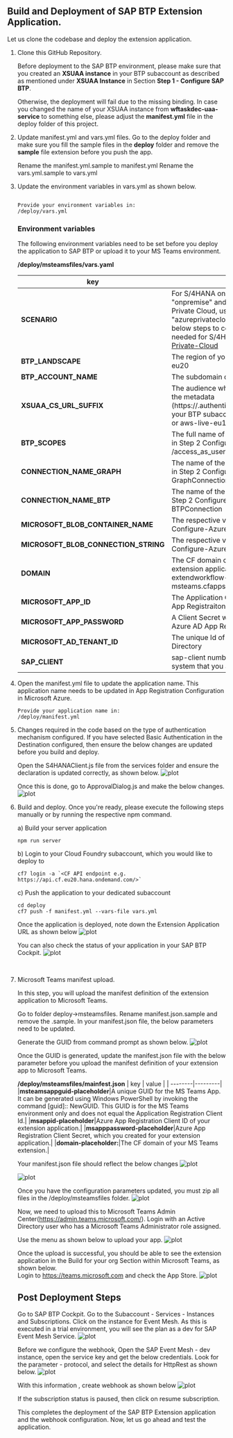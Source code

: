 ## Build and Deployment of SAP BTP Extension Application.

Let us clone the codebase and deploy the extension application. 

1. Clone this GitHub Repository.

    Before deployment to the SAP BTP environment, please make sure that you created an **XSUAA instance** in your BTP subaccount as described as mentioned under **XSUAA Instance** in Section **Step 1 - Configure SAP BTP**.

    Otherwise, the deployment will fail due to the missing binding. In case you changed the name of your XSUAA instance from **wftaskdec-uaa-service** to something else, please adjust the **manifest.yml** file in the deploy folder of this project. 


2. Update manifest.yml and vars.yml files.
   Go to the deploy folder and make sure you fill the sample files in the **deploy** folder and remove the **sample** file extension before you push the app. 

    Rename the manifest.yml.sample to manifest.yml 
    Rename the vars.yml.sample to vars.yml

3. Update the environment variables in vars.yml as shown below.

    ```

    Provide your environment variables in:
    /deploy/vars.yml
    ```

    ### Environment variables
    The following environment variables need to be set before you deploy the application to SAP BTP or upload it to your MS Teams environment.

    **/deploy/msteamsfiles/vars.yaml**

    | key    | value    |
    | --------|---------|
    |**SCENARIO**| For S/4HANA  on-premise, the value is "onpremise" and for S/4HANA on Azure Private Cloud, use the value "azureprivatecloud". Please follow the below steps to configure additional settings needed for S/4HANA running on [Azure-Private-Cloud](./tutorial/Azure-Private-Cloud-PrivateLink/README.md)  |
    |**BTP_LANDSCAPE**|The region of your BTP subaccount e.g. eu20|
    |**BTP_ACCOUNT_NAME**|The subdomain of your BTP subaccount|
    |**XSUAA_CS_URL_SUFFIX**|The audience which can be extracted from the metadata (https://.authentication./saml/metadata) of your BTP subaccount e.g. azure-live-eu20 or aws-live-eu10|
    |**BTP_SCOPES**|The full name of the custom scope created in Step 2 Configure-Azure from api:// to /access_as_user|
    |**CONNECTION_NAME_GRAPH**|The name of the Graph connection creates in Step 2 Configure-Azure e.g. GraphConnection|
    |**CONNECTION_NAME_BTP**|The name of the BTP connection creates in Step 2 Configure-Azure e.g. BTPConnection|
    |**MICROSOFT_BLOB_CONTAINER_NAME**|The respective values copied in Step 2 - Configure-Azure|
    |**MICROSOFT_BLOB_CONNECTION_STRING**|The respective values copied in Step 2 - Configure-Azure|
    |**DOMAIN**| The CF domain of your MS Teams extension application e.g. btp-extendworkflow-s4-msteams.cfapps.eu20.hana.ondemand.com |
    |**MICROSOFT_APP_ID**| The Application Client Id of your Azure AD App Registraiton |
    |**MICROSOFT_APP_PASSWORD**|A Client Secret which you created for your Azure AD App Registration|
    |**MICROSOFT_AD_TENANT_ID**|The unique Id of your Azure Active Directory|
    |**SAP_CLIENT**|sap-client number of your S4/HANA system that you are using|


4. Open the manifest.yml file to update the application name. This application name needs to be updated in App Registration Configuration in Microsoft Azure.

    ```console
    Provide your application name in:
    /deploy/manifest.yml
    ```
5. Changes required in the code based on the type of authentication mechanism configured. If you have selected Basic Authentication in the Destination configured, then ensure the below changes are updated before you build and deploy.

    Open the S4HANAClient.js file from the services folder and ensure the declaration is updated correctly, as shown below.
    ![plot](./images/s4clientdest.png) 

    Once this is done, go to ApprovalDialog.js and make the below changes.
     ![plot](./images/approvaldialog.png) 


6. Build and deploy.
    Once you're ready, please execute the following steps manually or by running the respective npm command.

    a) Build your server application

    ```console
    npm run server
    ```

    b) Login to your Cloud Foundry subaccount, which you would like to deploy to

    ```
    cf7 login -a `<CF API endpoint e.g. https://api.cf.eu20.hana.ondemand.com/>`
    ```

    c) Push the application to your dedicated subaccount

    ```
    cd deploy
    cf7 push -f manifest.yml --vars-file vars.yml
    ```

    Once the application is deployed, note down the Extension Application URL as shown below
    ![plot](./images/deploy.png) 

    You can also check the status of your application in your SAP BTP Cockpit.
    ![plot](./images/SAPBTPCockpit.png) 

<br>

7. Microsoft Teams manifest upload.

    In this step, you will upload the manifest definition of the extension application to Microsoft Teams.

    Go to folder deploy->msteamsfiles. Rename manifest.json.sample and remove the .sample. 
    In your manifest.json file, the below parameters need to be updated.<br>


    Generate the GUID from command prompt as shown below. 
    ![plot](./images/guid.png) 

    Once the GUID is generated, update the manifest.json file with the below parameter before you upload the manifest definition of your extension app to Microsoft Teams.

    **/deploy/msteamsfiles/mainfest.json**
    | key    | value    |
    | --------|---------|
    |**msteamsappguid-placeholder**|A unique GUID for the MS Teams App. It can be generated using Windows PowerShell by invoking the command [guid]:: NewGUID. This GUID is for the MS Teams environment only and does not equal the Application Registration Client Id.|
    |**msappid-placeholder**|Azure App Registration Client ID of your extension application.|
    |**msapppassword-placeholder**|Azure App Registration Client Secret, which you created for your extension application.|
    |**domain-placeholder:**|The CF domain of your MS Teams extension.|

    Your manifest.json file should reflect the below changes
    ![plot](./images/manifest1.png) 

    ![plot](./images/manifest2.png) 

    Once you have the configuration parameters updated, you must zip all files in the /deploy/msteamsfiles folder.
    ![plot](./images/zipfilecontent.png) 

    Now, we need to upload this to Microsoft Teams Admin Center(https://admin.teams.microsoft.com/). Login with an Active Directory user who has a Microsoft Teams Administrator role assigned.

    Use the menu as shown below to upload your app.
    ![plot](./images/admincenter.png) 

    Once the upload is successful, you should be able to see the extension application in the Build for your org Section within Microsoft Teams, as shown below.<br>
    Login to https://teams.microsoft.com and check the App Store.
    ![plot](./images/installapp.png) 


    ## Post Deployment Steps

    Go to SAP BTP Cockpit. Go to the Subaccount - Services - Instances and Subscriptions. Click on the instance for Event Mesh. As this is executed in a trial environment, you will see the plan as a dev for SAP Event Mesh Service.
    ![plot](./images/btpcockpit-instances.png)

    Before we configure the webhook, 
    Open the SAP Event Mesh - dev instance, open the service key and get the below credentials. Look for the parameter - protocol, and select the details for HttpRest as shown below.
    ![plot](./images/servicekey.png)

    With this information , create webhook as shown below 
    ![plot](./images/em-webhook.png)

    If the subscription status is paused, then click on resume subscription.

    This completes the deployment of the SAP BTP Extension application and the webhook configuration. 
    Now, let us go ahead and test the application.
